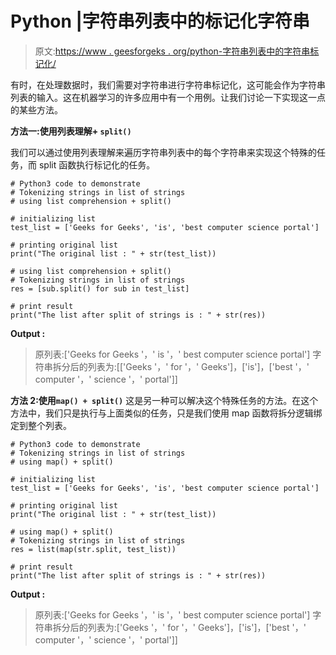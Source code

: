 # Python |字符串列表中的标记化字符串

> 原文:[https://www . geesforgeks . org/python-字符串列表中的字符串标记化/](https://www.geeksforgeeks.org/python-tokenizing-strings-in-list-of-strings/)

有时，在处理数据时，我们需要对字符串进行字符串标记化，这可能会作为字符串列表的输入。这在机器学习的许多应用中有一个用例。让我们讨论一下实现这一点的某些方法。

**方法一:使用列表理解+ `split()`**

我们可以通过使用列表理解来遍历字符串列表中的每个字符串来实现这个特殊的任务，而 split 函数执行标记化的任务。

```
# Python3 code to demonstrate
# Tokenizing strings in list of strings
# using list comprehension + split()

# initializing list
test_list = ['Geeks for Geeks', 'is', 'best computer science portal']

# printing original list
print("The original list : " + str(test_list))

# using list comprehension + split()
# Tokenizing strings in list of strings
res = [sub.split() for sub in test_list]

# print result
print("The list after split of strings is : " + str(res))
```

**Output :**

> 原列表:['Geeks for Geeks '，' is '，' best computer science portal']
> 字符串拆分后的列表为:[['Geeks '，' for '，' Geeks']，['is']，['best '，' computer '，' science '，' portal']]

**方法 2:使用`map() + split()`**
这是另一种可以解决这个特殊任务的方法。在这个方法中，我们只是执行与上面类似的任务，只是我们使用 map 函数将拆分逻辑绑定到整个列表。

```
# Python3 code to demonstrate
# Tokenizing strings in list of strings
# using map() + split()

# initializing list
test_list = ['Geeks for Geeks', 'is', 'best computer science portal']

# printing original list
print("The original list : " + str(test_list))

# using map() + split()
# Tokenizing strings in list of strings
res = list(map(str.split, test_list))

# print result
print("The list after split of strings is : " + str(res))
```

**Output :**

> 原列表:['Geeks for Geeks '，' is '，' best computer science portal']
> 字符串拆分后的列表为:['Geeks '，' for '，' Geeks']，['is']，['best '，' computer '，' science '，' portal']]